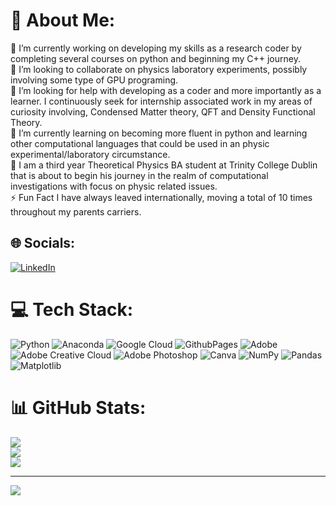 # 💫 About Me:
🔭 I’m currently working on developing my skills as a research coder by completing several courses on python and beginning my C++ journey.  <br>👯 I’m looking to collaborate on physics laboratory experiments, possibly involving some type of GPU programing. <br>🤝 I’m looking for help with developing as a coder and more importantly as a learner. I continuously seek for internship associated work in my areas of curiosity involving, Condensed Matter theory, QFT and Density Functional Theory.  <br>🌱 I’m currently learning on becoming more fluent in python and learning other computational languages that could be used in an physic experimental/laboratory circumstance. <br>💬 I am a third year Theoretical Physics BA student at Trinity College Dublin that is about to begin his journey in the realm of computational investigations with focus on physic related issues. <br>⚡ Fun Fact I have always leaved internationally, moving a total of 10 times throughout my parents carriers. 


## 🌐 Socials:
[![LinkedIn](https://img.shields.io/badge/LinkedIn-%230077B5.svg?logo=linkedin&logoColor=white)](https://linkedin.com/in/linkedin.com/in/andrea-paruta-051a14229) 

# 💻 Tech Stack:
![Python](https://img.shields.io/badge/python-3670A0?style=flat&logo=python&logoColor=ffdd54) ![Anaconda](https://img.shields.io/badge/Anaconda-%2344A833.svg?style=flat&logo=anaconda&logoColor=white) ![Google Cloud](https://img.shields.io/badge/GoogleCloud-%234285F4.svg?style=flat&logo=google-cloud&logoColor=white) ![GithubPages](https://img.shields.io/badge/github%20pages-121013?style=flat&logo=github&logoColor=white) ![Adobe](https://img.shields.io/badge/adobe-%23FF0000.svg?style=flat&logo=adobe&logoColor=white) ![Adobe Creative Cloud](https://img.shields.io/badge/Adobe%20Creative%20Cloud-DA1F26.svg?style=flat&logo=Adobe%20Creative%20Cloud&logoColor=white) ![Adobe Photoshop](https://img.shields.io/badge/adobe%20photoshop-%2331A8FF.svg?style=flat&logo=adobe%20photoshop&logoColor=white) ![Canva](https://img.shields.io/badge/Canva-%2300C4CC.svg?style=flat&logo=Canva&logoColor=white) ![NumPy](https://img.shields.io/badge/numpy-%23013243.svg?style=flat&logo=numpy&logoColor=white) ![Pandas](https://img.shields.io/badge/pandas-%23150458.svg?style=flat&logo=pandas&logoColor=white) ![Matplotlib](https://img.shields.io/badge/Matplotlib-%23ffffff.svg?style=flat&logo=Matplotlib&logoColor=black)
# 📊 GitHub Stats:
![](https://github-readme-stats.vercel.app/api?username=AndreaParuta&theme=dark&hide_border=false&include_all_commits=false&count_private=false)<br/>
![](https://github-readme-streak-stats.herokuapp.com/?user=AndreaParuta&theme=dark&hide_border=false)<br/>
![](https://github-readme-stats.vercel.app/api/top-langs/?username=AndreaParuta&theme=dark&hide_border=false&include_all_commits=false&count_private=false&layout=compact)


---
[![](https://visitcount.itsvg.in/api?id=AndreaParuta&icon=5&color=0)](https://visitcount.itsvg.in)

<!-- Proudly created with GPRM ( https://gprm.itsvg.in ) -->

<!--
**AndreaParuta/AndreaParuta** is a ✨ _special_ ✨ repository because its `README.md` (this file) appears on your GitHub profile.

Here are some ideas to get you started:

- 🔭 I’m currently working on ...
- 🌱 I’m currently learning ...
- 👯 I’m looking to collaborate on ...
- 🤔 I’m looking for help with ...
- 💬 Ask me about ...
- 📫 How to reach me: ...
- 😄 Pronouns: ...
- ⚡ Fun fact: ...
-->
